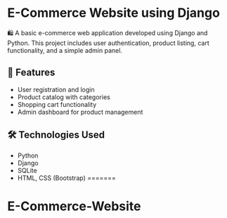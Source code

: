 # E-Commerce Website using Django

🛍️ A basic e-commerce web application developed using Django and Python. This project includes user authentication, product listing, cart functionality, and a simple admin panel.

## 🔧 Features
- User registration and login
- Product catalog with categories
- Shopping cart functionality
- Admin dashboard for product management

## 🛠️ Technologies Used
- Python
- Django
- SQLite
- HTML, CSS (Bootstrap)
=======
# E-Commerce-Website

